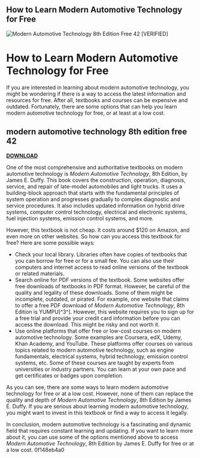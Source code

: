 ## How to Learn Modern Automotive Technology for Free

 
![Modern Automotive Technology 8th Edition Free 42 \[VERIFIED\]](https://encrypted-tbn2.gstatic.com/images?q=tbn:ANd9GcRwc_NQBdd0LjWdnoUCW3ZF60obYT2oYIVjnW0NN_2ZcRKON7l63bgcXgw)

 
# How to Learn Modern Automotive Technology for Free
 
If you are interested in learning about modern automotive technology, you might be wondering if there is a way to access the latest information and resources for free. After all, textbooks and courses can be expensive and outdated. Fortunately, there are some options that can help you learn modern automotive technology for free, or at least at a low cost.
 
## modern automotive technology 8th edition free 42


[**DOWNLOAD**](https://www.google.com/url?q=https%3A%2F%2Ftinurll.com%2F2tKyTo&sa=D&sntz=1&usg=AOvVaw1-0RLQDQU1B-j3RmkilCkz)

 
One of the most comprehensive and authoritative textbooks on modern automotive technology is *Modern Automotive Technology*, 8th Edition, by James E. Duffy. This book covers the construction, operation, diagnosis, service, and repair of late-model automobiles and light trucks. It uses a building-block approach that starts with the fundamental principles of system operation and progresses gradually to complex diagnostic and service procedures. It also includes updated information on hybrid drive systems, computer control technology, electrical and electronic systems, fuel injection systems, emission control systems, and more.
 
However, this textbook is not cheap. It costs around $120 on Amazon, and even more on other websites. So how can you access this textbook for free? Here are some possible ways:
 
- Check your local library. Libraries often have copies of textbooks that you can borrow for free or for a small fee. You can also use their computers and internet access to read online versions of the textbook or related materials.
- Search online for PDF versions of the textbook. Some websites offer free downloads of textbooks in PDF format. However, be careful of the quality and legality of these downloads. Some of them might be incomplete, outdated, or pirated. For example, one website that claims to offer a free PDF download of *Modern Automotive Technology*, 8th Edition is YUMPU[^3^]. However, this website requires you to sign up for a free trial and provide your credit card information before you can access the download. This might be risky and not worth it.
- Use online platforms that offer free or low-cost courses on modern automotive technology. Some examples are Coursera, edX, Udemy, Khan Academy, and YouTube. These platforms offer courses on various topics related to modern automotive technology, such as engine fundamentals, electrical systems, hybrid technology, emission control systems, etc. Some of these courses are taught by experts from universities or industry partners. You can learn at your own pace and get certificates or badges upon completion.

As you can see, there are some ways to learn modern automotive technology for free or at a low cost. However, none of them can replace the quality and depth of *Modern Automotive Technology*, 8th Edition by James E. Duffy. If you are serious about learning modern automotive technology, you might want to invest in this textbook or find a way to access it legally.
 
In conclusion, modern automotive technology is a fascinating and dynamic field that requires constant learning and updating. If you want to learn more about it, you can use some of the options mentioned above to access *Modern Automotive Technology*, 8th Edition by James E. Duffy for free or at a low cost.
 0f148eb4a0
